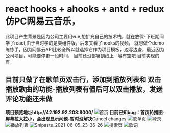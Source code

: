 
# react hooks + ahooks + antd + redux 仿PC网易云音乐，
此项目产生背景是因为公司主要用vue,想扩充自己的技术栈，就在放假-下班期间学了react,由于当时学的是类组件版，后来又看了hooks的视频，
就想做个demo练练手，因为网易云API比较全所以就选择它作为项目模板，边写边查，最近因为公司项目，可能要停更一段时间，
目前还没部署到线上--等有空吧
目前实现的有，
## 目前只做了在歌单页双击行，添加到播放列表和 双击播放歌曲的功能-播放列表有值后可以双击播放，发送评论功能还未做
**项目预览地址http://42.192.92.208:8000/**
![首页](https://user-images.githubusercontent.com/68386417/120897577-7909b380-c659-11eb-8ea5-e7247e9e117c.png)
**目前已知bug：首页轮播图-屏幕拉大拉小，会出现显示问题-暂时没解决**Cancel changes
![歌单页](https://user-images.githubusercontent.com/68386417/120897593-8e7edd80-c659-11eb-99bc-006a0033d283.png)
![登录](https://user-images.githubusercontent.com/68386417/120897595-9048a100-c659-11eb-9e23-4c8e328e378c.png)
![播放列表](https://user-images.githubusercontent.com/68386417/120897597-9179ce00-c659-11eb-9a4d-68068a3c026d.png)
![Snipaste_2021-06-05_23-36-26](https://user-images.githubusercontent.com/68386417/120897599-92aafb00-c659-11eb-8acc-71c35e5d10f3.png)
![搜索页](https://user-images.githubusercontent.com/68386417/120897602-93439180-c659-11eb-976a-ac9c01694aa2.png)
![歌词](https://user-images.githubusercontent.com/68386417/120897607-99397280-c659-11eb-882a-1b520217470a.png)



